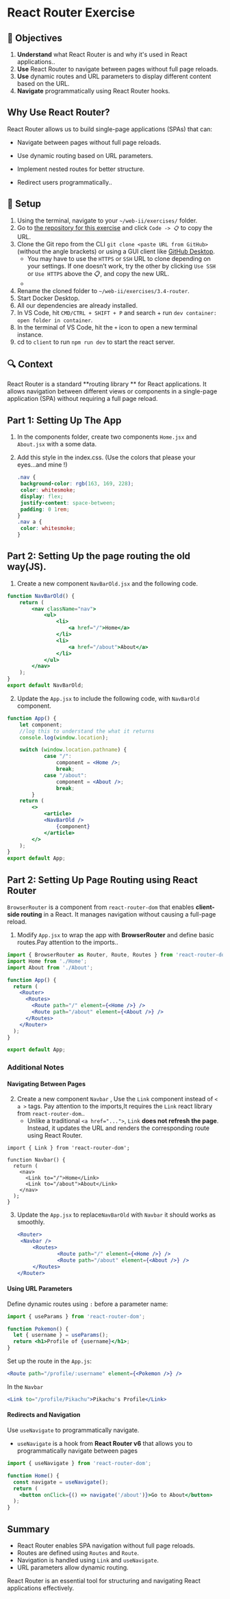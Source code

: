 # React Router Exercise

## 🎯 Objectives

1. **Understand** what React Router is and why it's used in React applications..
2. **Use** React Router to navigate between pages without full page reloads.
3. **Use** dynamic routes and URL parameters to display different content based on the URL.
3. **Navigate** programmatically using React Router hooks.



## Why Use React Router?

React Router allows us to build single-page applications (SPAs) that can:

- Navigate between pages without full page reloads.

- Use dynamic routing based on URL parameters.

- Implement nested routes for better structure.

- Redirect users programmatically..

  

## 🔨 Setup

1. Using the terminal, navigate to your `~/web-ii/exercises/` folder.
2. Go to [the repository for this exercise](https://github.com/JAC-CS-Web-Programming-II-W25/E3-React-Template) and click `Code -> 📋` to copy the URL.
3. Clone the Git repo from the CLI `git clone <paste URL from GitHub>` (without the angle brackets) or using a GUI client like [GitHub Desktop](https://desktop.github.com/).
   - You may have to use the `HTTPS` or `SSH` URL to clone depending on your settings. If one doesn’t work, try the other by clicking `Use SSH` or `Use HTTPS` above the 📋, and copy the new URL.
   -
4. Rename the cloned folder to `~/web-ii/exercises/3.4-router`.
5. Start Docker Desktop.
6. All our dependencies are already installed.
7. In VS Code, hit `CMD/CTRL + SHIFT + P` and search + run `dev container: open folder in container`.
8. In the terminal of VS Code, hit the `+` icon to open a new terminal instance.
9. cd to `client` to run `npm run dev` to start the react server.



## 🔍 Context

React Router is a standard **routing library ** for React applications. It allows navigation between different views or components in a single-page application (SPA) without requiring a full page reload.

## Part 1:  Setting Up The App
1. In the components folder, create two components `Home.jsx` and `About.jsx` with a some data.

2. Add this style in the index.css. (Use the colors that please your eyes...and mine !)

   ```css
   .nav {
   	background-color: rgb(163, 169, 228);
   	color: whitesmoke;
   	display: flex;
   	justify-content: space-between;
   	padding: 0 1rem;
   }
   .nav a {
   	color: whitesmoke;
   }
   ```



## Part 2:  Setting Up the page routing the old way(JS).

1. Create a new component `NavBarOld.jsx` and the following code.

```jsx
function NavBarOld() {
	return (
		<nav className="nav">
			<ul>
				<li>
					<a href="/">Home</a>
				</li>
				<li>
					<a href="/about">About</a>
				</li>
			</ul>
		</nav>
	);
}
export default NavBarOld;
```

2. Update the `App.jsx` to include the following code, with `NavBarOld` component.

```jsx
function App() {
	let component;
	//log this to understand the what it returns
    console.log(window.location);

	switch (window.location.pathname) {
			case "/":
				component = <Home />;
				break;
			case "/about":
				component = <About />;
				break;
		}
	return (
		<>
			<article>
			<NavBarOld />
				{component}
			</article>
		</>
	);
}
export default App;
```



## Part 2:  Setting Up Page Routing using React Router

`BrowserRouter` is a component from `react-router-dom` that enables **client-side routing** in a React. It manages navigation without causing a full-page reload.

1. Modify `App.jsx` to wrap the app with **BrowserRouter** and define basic routes.Pay attention to the imports..

```jsx
import { BrowserRouter as Router, Route, Routes } from 'react-router-dom';
import Home from './Home';
import About from './About';

function App() {
  return (
    <Router>
      <Routes>
        <Route path="/" element={<Home />} />
        <Route path="/about" element={<About />} />
      </Routes>
    </Router>
  );
}

export default App;
```



### Additional Notes

####  Navigating Between Pages

2. Create a new component `Navbar` , Use the `Link` component instead of ` < a > ` tags. Pay attention to the imports,It requires the `Link` react library  from `react-router-dom`..
   - Unlike a traditional `<a href="...">`, `Link` **does not refresh the page**. Instead, it updates the URL and renders the corresponding route using React Router.

```
import { Link } from 'react-router-dom';

function Navbar() {
  return (
    <nav>
      <Link to="/">Home</Link>
      <Link to="/about">About</Link>
    </nav>
  );
}
```

3. Update the `App.jsx` to replace`NavBarOld` with `Navbar` it should works as smoothly.

   ```jsx
   <Router>
   	<Navbar />
   		<Routes>
   				<Route path="/" element={<Home />} />
   				<Route path="/about" element={<About />} />
   		</Routes>
   </Router>
   ```

   

####  Using URL Parameters

Define dynamic routes using `:` before a parameter name:

```jsx
import { useParams } from 'react-router-dom';

function Pokemon() {
  let { username } = useParams();
  return <h1>Profile of {username}</h1>;
}
```

Set up the route in the `App.js`:

```jsx
<Route path="/profile/:username" element={<Pokemon />} />
```

In the `Navbar`

```jsx
<Link to="/profile/Pikachu">Pikachu's Profile</Link>
```



#### Redirects and Navigation

Use `useNavigate` to programmatically navigate.

- `useNavigate` is a hook from **React Router v6** that allows you to programmatically navigate between pages

```jsx
import { useNavigate } from 'react-router-dom';

function Home() {
  const navigate = useNavigate();
  return (
    <button onClick={() => navigate('/about')}>Go to About</button>
  );
}
```

## Summary

- React Router enables SPA navigation without full page reloads.
- Routes are defined using `Routes` and `Route`.
- Navigation is handled using `Link` and `useNavigate`.
- URL parameters allow dynamic routing.

React Router is an essential tool for structuring and navigating React applications effectively.
